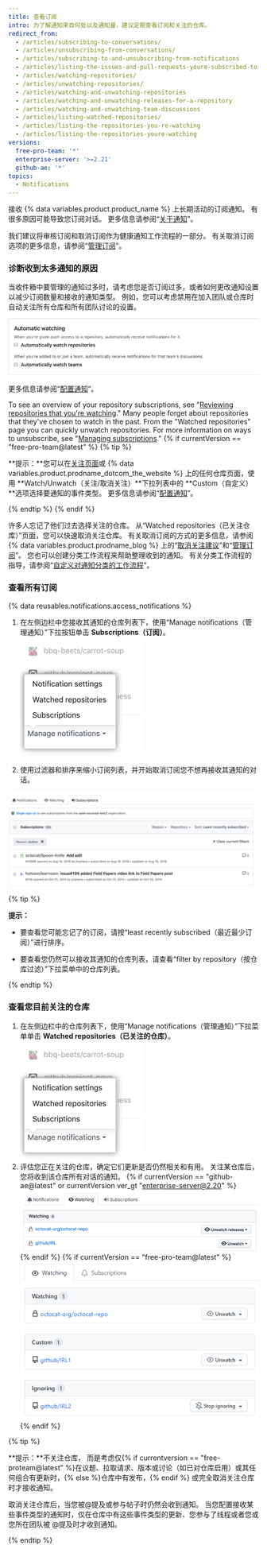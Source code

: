 ```yaml
---
title: 查看订阅
intro: 为了解通知来自何处以及通知量，建议定期查看订阅和关注的仓库。
redirect_from:
  - /articles/subscribing-to-conversations/
  - /articles/unsubscribing-from-conversations/
  - /articles/subscribing-to-and-unsubscribing-from-notifications
  - /articles/listing-the-issues-and-pull-requests-youre-subscribed-to
  - /articles/watching-repositories/
  - /articles/unwatching-repositories/
  - /articles/watching-and-unwatching-repositories
  - /articles/watching-and-unwatching-releases-for-a-repository
  - /articles/watching-and-unwatching-team-discussions
  - /articles/listing-watched-repositories/
  - /articles/listing-the-repositories-you-re-watching
  - /articles/listing-the-repositories-youre-watching
versions:
  free-pro-team: '*'
  enterprise-server: '>=2.21'
  github-ae: '*'
topics:
  - Notifications
---
```


接收 {% data variables.product.product_name %} 上长期活动的订阅通知。 有很多原因可能导致您订阅对话。 更多信息请参阅“[关于通知](/github/managing-subscriptions-and-notifications-on-github/about-notifications#notifications-and-subscriptions)”。

我们建议将审核订阅和取消订阅作为健康通知工作流程的一部分。 有关取消订阅选项的更多信息，请参阅“[管理订阅](/github/managing-subscriptions-and-notifications-on-github/managing-your-subscriptions)”。

### 诊断收到太多通知的原因

当收件箱中要管理的通知过多时，请考虑您是否订阅过多，或者如何更改通知设置以减少订阅数量和接收的通知类型。 例如，您可以考虑禁用在加入团队或仓库时自动关注所有仓库和所有团队讨论的设置。

![自动关注](/assets/images/help/notifications-v2/automatic-watching-example.png)

更多信息请参阅“[配置通知](/github/managing-subscriptions-and-notifications-on-github/configuring-notifications#automatic-watching)”。

To see an overview of your repository subscriptions, see "[Reviewing repositories that you're watching](#reviewing-repositories-that-youre-watching)." Many people forget about repositories that they've chosen to watch in the past. From the "Watched repositories" page you can quickly unwatch repositories. For more information on ways to unsubscribe, see "[Managing subscriptions](/github/managing-subscriptions-and-notifications-on-github/managing-your-subscriptions)."
{% if currentVersion == "free-pro-team@latest" %}
{% tip %}

**提示：**您可以在[关注页面](https://github.com/watching)或 {% data variables.product.prodname_dotcom_the_website %} 上的任何仓库页面，使用 **Watch/Unwatch（关注/取消关注）**下拉列表中的 **Custom（自定义）**选项选择要通知的事件类型。 更多信息请参阅“[配置通知](/github/managing-subscriptions-and-notifications-on-github/configuring-notifications#configuring-your-watch-settings-for-an-individual-repository)”。

{% endtip %}
{% endif %}

许多人忘记了他们过去选择关注的仓库。 从“Watched repositories（已关注仓库）”页面，您可以快速取消关注仓库。 有关取消订阅的方式的更多信息，请参阅 {% data variables.product.prodname_blog %} 上的“[取消关注建议](https://github.blog/changelog/2020-11-10-unwatch-recommendations/)”和“[管理订阅](/github/managing-subscriptions-and-notifications-on-github/managing-your-subscriptions)”。 您也可以创建分类工作流程来帮助整理收到的通知。 有关分类工作流程的指导，请参阅“[自定义对通知分类的工作流程](/github/managing-subscriptions-and-notifications-on-github/customizing-a-workflow-for-triaging-your-notifications)”。

### 查看所有订阅

{% data reusables.notifications.access_notifications %}
1. 在左侧边栏中您接收其通知的仓库列表下，使用“Manage notifications（管理通知）”下拉按钮单击 **Subscriptions（订阅）**。 ![管理通知下拉菜单选项](/assets/images/help/notifications-v2/manage-notifications-options.png)

2. 使用过滤器和排序来缩小订阅列表，并开始取消订阅您不想再接收其通知的对话。

  ![订阅页面](/assets/images/help/notifications-v2/all-subscriptions.png)

{% tip %}

**提示：**
- 要查看您可能忘记了的订阅，请按“least recently subscribed（最近最少订阅）”进行排序。

- 要查看您仍然可以接收其通知的仓库列表，请查看“filter by repository（按仓库过滤）”下拉菜单中的仓库列表。

{% endtip %}

### 查看您目前关注的仓库

1. 在左侧边栏中的仓库列表下，使用“Manage notifications（管理通知）”下拉菜单单击 **Watched repositories（已关注的仓库）**。 ![管理通知下拉菜单选项](/assets/images/help/notifications-v2/manage-notifications-options.png)
2. 评估您正在关注的仓库，确定它们更新是否仍然相关和有用。 关注某仓库后，您将收到该仓库所有对话的通知。
{% if currentVersion == "github-ae@latest" or currentVersion ver_gt "enterprise-server@2.20" %}
  ![已关注的通知页面](/assets/images/help/notifications-v2/watched-notifications.png)
{% endif %}
{% if currentVersion == "free-pro-team@latest" %}
  ![已关注的通知页面](/assets/images/help/notifications-v2/watched-notifications-custom.png)
{% endif %}

  {% tip %}

  **提示：**不关注仓库， 而是考虑仅{% if currentversion == "free-proteam@latest" %}在议题、拉取请求、版本或讨论（如已对仓库启用）或其任何组合有更新时，{% else %}仓库中有发布，{% endif %} 或完全取消关注仓库时才接收通知。

  取消关注仓库后，当您被@提及或参与帖子时仍然会收到通知。 当您配置接收某些事件类型的通知时，仅在仓库中有这些事件类型的更新、您参与了线程或者您或您所在团队被 @提及时才收到通知。

  {% endtip %}

